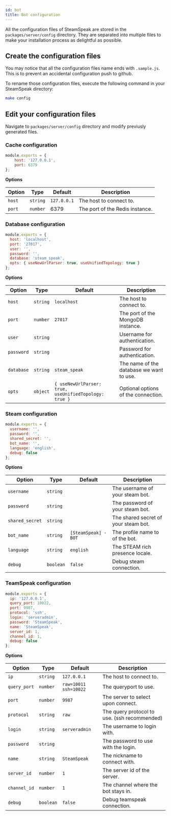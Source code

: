 ```yaml
---
id: bot
title: Bot configuration
---
```


All the configuration files of SteamSpeak are stored in the `packages/server/config` directory. They are separated into multiple files to make your installation process as delightful as possible.

## Create the configuration files

You may notice that all the configuration files name ends with `.sample.js`. This is to prevent an accidental configuration push to github.

To rename those configuration files, execute the following command in your SteamSpeak directory:

```bash
make config
```

## Edit your configuration files
Navigate to `packages/server/config` directory and modify previusly generated files.

### Cache configuration

```javascript
module.exports = {
	host: '127.0.0.1',
	port: 6379
};
```

**Options**

| Option | Type | Default | Description |
| --- | --- | --- | --- |
| `host` | `string` | `127.0.0.1` | The host to connect to. |
| `port` | `number` | 6379 | The port of the Redis instance. |

### Database configuration

```javascript
module.exports = {
  host: 'localhost',
  port: '27017',
  user: '',
  password: '',
  database: 'steam_speak',
  opts: { useNewUrlParser: true, useUnifiedTopology: true }
};
```

**Options**

| Option | Type | Default | Description |
| --- | --- | --- | --- |
| `host` | `string` | `localhost` | The host to connect to. |
| `port` | `number` | `27017` | The port of the MongoDB instance. |
| `user` | `string` | | Username for authentication. |
| `password` | `string` | | Password for authentication. |
| `database` | `string` | `steam_speak` | The name of the database we want to use. |
| `opts` | `object` | `{ useNewUrlParser: true, useUnifiedTopology: true }` | Optional options of the connection. |

### Steam configuration

```javascript
module.exports = {
  username: '',
  password: '',
  shared_secret: '',
  bot_name: '',
  language: 'english',
  debug: false
};
```

**Options**

| Option | Type | Default | Description |
| --- | --- | --- | --- |
| `username` | `string` |  | The username of your steam bot. |
| `password` | `string` |  | The password of your steam bot. |
| `shared_secret` | `string` | | The shared secret of your steam bot. |
| `bot_name` | `string` | `[SteamSpeak] - BOT` | The profile name to of the bot. |
| `language` | `string` | `english` | The STEAM rich presence locale. |
| `debug` | `boolean` | `false` | Debug steam connection. |


### TeamSpeak configuration

```javascript
module.exports = {
  ip: '127.0.0.1',
  query_port: 10022,
  port: 9987,
  protocol: 'ssh',
  login: 'serveradmin',
  password: 'SteamSpeak',
  name: 'SteamSpeak',
  server_id: 1,
  channel_id: 1,
  debug: false
};
```

**Options**

| Option | Type | Default | Description |
| --- | --- | --- | --- |
| `ip` | `string` | `127.0.0.1` | The host to connect to. |
| `query_port` | `number` | `raw=10011 ssh=10022` | The queryport to use. |
| `port` | `number` | `9987` | The server to select upon connect. |
| `protocol` | `string` | `raw` | The query protocol to use. (ssh recommended) |
| `login` | `string` | `serveradmin` | The username to login with. |
| `password` | `string` | | The password to use with the login. |
| `name` | `string` | `SteamSpeak` | The nickname to connect with. |
| `server_id` | `number` | `1` | The server id of the server. |
| `channel_id` | `number` | `1` | The channel where the bot stays in. |
| `debug` | `boolean` | `false` | Debug teamspeak connection. |
